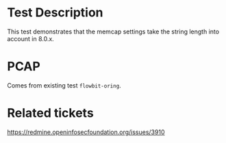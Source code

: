 Test Description
================

This test demonstrates that the memcap settings take the string length into account in 8.0.x.

PCAP
====

Comes from existing test `flowbit-oring`.

Related tickets
===============

https://redmine.openinfosecfoundation.org/issues/3910
